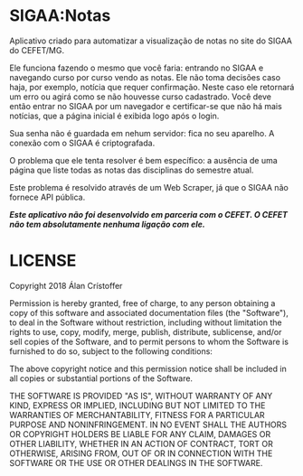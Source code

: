 # SIGAA:Notas

Aplicativo criado para automatizar a visualização de notas no site do SIGAA do CEFET/MG.

Ele funciona fazendo o mesmo que você faria: entrando no SIGAA e navegando curso por curso vendo as notas.
Ele não toma decisões caso haja, por exemplo, notícia que requer confirmação.
Neste caso ele retornará um erro ou agirá como se não houvesse curso cadastrado.
Você deve então entrar no SIGAA por um navegador e certificar-se que não há mais notícias, que a página inicial é exibida logo após o login.

Sua senha não é guardada em nehum servidor: fica no seu aparelho. A conexão com o SIGAA é criptografada.

O problema que ele tenta resolver é bem específico: a ausência de uma página que liste todas as notas das disciplinas do semestre atual.

Este problema é resolvido através de um Web Scraper, já que o SIGAA não fornece API pública.

***Este aplicativo não foi desenvolvido em parceria com o CEFET.
O CEFET não tem absolutamente nenhuma ligação com ele.***

# LICENSE

Copyright 2018 Álan Crístoffer

Permission is hereby granted, free of charge, to any person obtaining a copy of this software and associated documentation files (the "Software"), to deal in the Software without restriction, including without limitation the rights to use, copy, modify, merge, publish, distribute, sublicense, and/or sell copies of the Software, and to permit persons to whom the Software is furnished to do so, subject to the following conditions:

The above copyright notice and this permission notice shall be included in all copies or substantial portions of the Software.

THE SOFTWARE IS PROVIDED "AS IS", WITHOUT WARRANTY OF ANY KIND, EXPRESS OR IMPLIED, INCLUDING BUT NOT LIMITED TO THE WARRANTIES OF MERCHANTABILITY, FITNESS FOR A PARTICULAR PURPOSE AND NONINFRINGEMENT. IN NO EVENT SHALL THE AUTHORS OR COPYRIGHT HOLDERS BE LIABLE FOR ANY CLAIM, DAMAGES OR OTHER LIABILITY, WHETHER IN AN ACTION OF CONTRACT, TORT OR OTHERWISE, ARISING FROM, OUT OF OR IN CONNECTION WITH THE SOFTWARE OR THE USE OR OTHER DEALINGS IN THE SOFTWARE.
